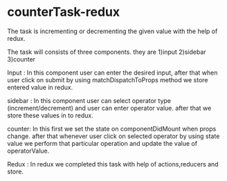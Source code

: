 # counterTask-redux

The task is incrementing or decrementing the given value with the help of redux.

The task will consists of three components. they are 1)input 2)sidebar 3)counter

Input : In this component user can enter the desired input, after that when user click on submit by using matchDispatchToProps method we store entered value in redux.

sidebar : In this component user can select operator type (increment/decrement) and user can enter operator value. after that we store these values in to redux.

counter: In this first we set the state on componentDidMount when props change. after that whenever user click on selected operator by using state value we perform that particular operation and update the value of operatorValue.

Redux : In redux we completed this task with help of actions,reducers and store.
